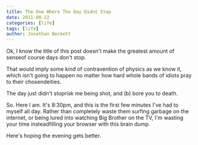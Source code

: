 ```yaml
---
title: The One Where The Day Didnt Stop
date: 2011-08-22
categories: [life]
tags: [life]
author: Jonathan Beckett
---
```


Ok, I know the title of this post doesn't make the greatest amount of senseof course days don't stop.

That would imply some kind of contravention of physics as we know it, which isn't going to happen no matter how hard whole bands of idiots pray to their chosendeities.

The day just didn't stoprisk me being shot, and (b) bore you to death.

So. Here I am. It's 8:30pm, and this is the first few minutes I've had to myself all day. Rather than completely waste them surfing garbage on the internet, or being lured into watching Big Brother on the TV, I'm wasting your time insteadfilling your browser with this brain dump.

Here's hoping the evening gets better.